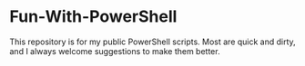 # Fun-With-PowerShell
This repository is for my public PowerShell scripts. Most are quick and dirty, and I always welcome suggestions to make them better. 
